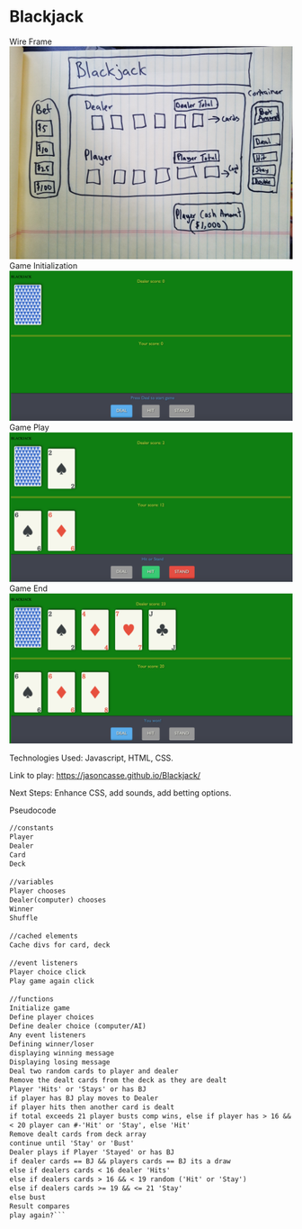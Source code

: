 # Blackjack
Wire Frame
![Image Description](imgs/wire-frame.jpg)
Game Initialization
![Image Description](imgs/Initialized.png)
Game Play
![Image Description](imgs/game-play.png)
Game End
![Image Description](imgs/end-game.png)


Technologies Used: Javascript, HTML, CSS.

Link to play: https://jasoncasse.github.io/Blackjack/

Next Steps: Enhance CSS, add sounds, add betting options.


Pseudocode

```
//constants
Player
Dealer
Card
Deck

//variables
Player chooses
Dealer(computer) chooses
Winner
Shuffle

//cached elements
Cache divs for card, deck

//event listeners
Player choice click
Play game again click

//functions
Initialize game
Define player choices 
Define dealer choice (computer/AI)
Any event listeners
Defining winner/loser
displaying winning message
Displaying losing message
Deal two random cards to player and dealer
Remove the dealt cards from the deck as they are dealt
Player 'Hits' or 'Stays' or has BJ
if player has BJ play moves to Dealer
if player hits then another card is dealt
if total exceeds 21 player busts comp wins, else if player has > 16 && < 20 player can #-'Hit' or 'Stay', else 'Hit' 
Remove dealt cards from deck array
continue until 'Stay' or 'Bust'
Dealer plays if Player 'Stayed' or has BJ
if dealer cards == BJ && players cards == BJ its a draw
else if dealers cards < 16 dealer 'Hits'
else if dealers cards > 16 && < 19 random ('Hit' or 'Stay')
else if dealers cards >= 19 && <= 21 'Stay'
else bust 
Result compares 
play again?```
